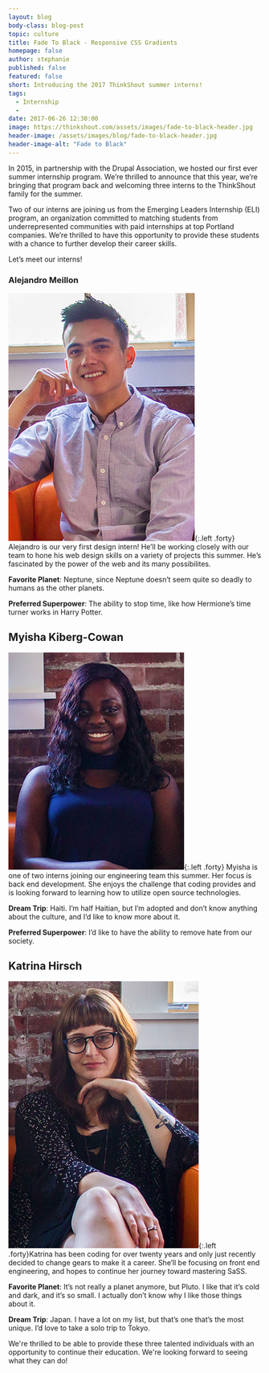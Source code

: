 ```yaml
---
layout: blog
body-class: blog-post
topic: culture
title: Fade To Black - Responsive CSS Gradients
homepage: false
author: stephanie
published: false
featured: false
short: Introducing the 2017 ThinkShout summer interns!
tags:
  - Internship
  - 
date: 2017-06-26 12:30:00
image: https://thinkshout.com/assets/images/fade-to-black-header.jpg
header-image: /assets/images/blog/fade-to-black-header.jpg
header-image-alt: "Fade to Black"
---
```


In 2015, in partnership with the Drupal Association, we hosted our first ever summer internship program. We’re thrilled to announce that this year, we’re bringing that program back and welcoming three interns to the ThinkShout family for the summer.
 
Two of our interns are joining us from the Emerging Leaders Internship (ELI) program, an organization committed to matching students from underrepresented communities with paid internships at top Portland companies. We’re thrilled to have this opportunity to provide these students with a chance to further develop their career skills.
 
Let’s meet our interns!

### Alejandro Meillon

![alejandro.jpg](/assets/images/blog/alejandro.jpg){:.left .forty} Alejandro is our very first design intern! He’ll be working closely with our team to hone his web design skills on a variety of projects this summer. He’s fascinated by the power of the web and its many possibilites. 
 
**Favorite Planet**: Neptune, since Neptune doesn’t seem quite so deadly to humans as the other planets.  
 
**Preferred Superpower**: The ability to stop time, like how Hermione’s time turner works in Harry Potter.

## Myisha Kiberg-Cowan

![myisha2.jpg](/assets/images/blog/myisha2.jpg){:.left .forty} Myisha is one of two interns joining our engineering team this summer. Her focus is back end development. She enjoys the challenge that coding provides and is looking forward to learning how to utilize open source technologies.
 
**Dream Trip**: Haiti. I’m half Haitian, but I’m adopted and don’t know anything about the culture, and I’d like to know more about it.
 
**Preferred Superpower**: I’d like to have the ability to remove hate from our society.

## Katrina Hirsch

![katrina.jpg](/assets/images/blog/katrina.jpg){:.left .forty}Katrina has been coding for over twenty years and only just recently decided to change gears to make it a career. She’ll be focusing on front end engineering, and hopes to continue her journey toward mastering SaSS. 
 
**Favorite Planet**: It’s not really a planet anymore, but Pluto. I like that it’s cold and dark, and it’s so small. I actually don’t know why I like those things about it.
 
**Dream Trip**: Japan. I have a lot on my list, but that’s one that’s the most unique. I’d love to take a solo trip to Tokyo.
 
We're thrilled to be able to provide these three talented individuals with an opportunity to continue their education. We're looking forward to seeing what they can do!
